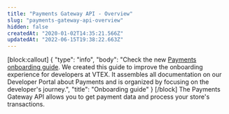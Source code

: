 ```yaml
---
title: "Payments Gateway API - Overview"
slug: "payments-gateway-api-overview"
hidden: false
createdAt: "2020-01-02T14:35:21.566Z"
updatedAt: "2022-06-15T19:38:22.663Z"
---
```

[block:callout]
{
  "type": "info",
  "body": "Check the new [Payments onboarding guide](https://developers.vtex.com/vtex-rest-api/docs/payments-overview). We created this guide to improve the onboarding experience for developers at VTEX. It assembles all documentation on our Developer Portal about Payments and is organized by focusing on the developer's journey.",
  "title": "Onboarding guide"
}
[/block]
The Payments Gateway API allows you to get payment data and process your store's transactions.